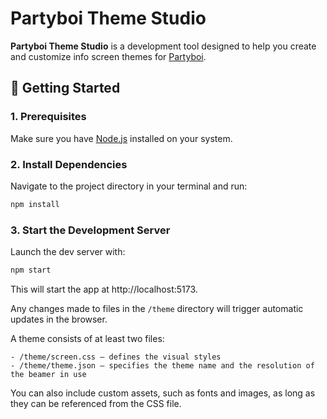# Partyboi Theme Studio

**Partyboi Theme Studio** is a development tool designed to help you create and customize info screen themes for [Partyboi](https://www.github.com/jumalauta/partyboi).

## 🚀 Getting Started

### 1. Prerequisites

Make sure you have [Node.js](https://nodejs.org/en) installed on your system.

### 2. Install Dependencies

Navigate to the project directory in your terminal and run:

```bash
npm install
```

### 3. Start the Development Server

Launch the dev server with:

```bash
npm start
```

This will start the app at http://localhost:5173.

Any changes made to files in the `/theme` directory will trigger automatic updates in the browser.

A theme consists of at least two files:

    - /theme/screen.css — defines the visual styles
    - /theme/theme.json — specifies the theme name and the resolution of the beamer in use

You can also include custom assets, such as fonts and images, as long as they can be referenced from the CSS file.

